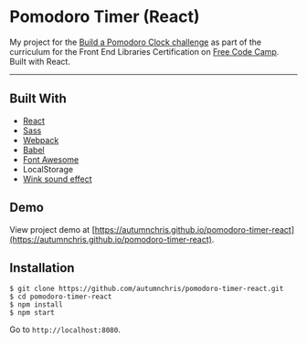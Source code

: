 # Pomodoro Timer (React)

My project for the [Build a Pomodoro Clock challenge](https://learn.freecodecamp.org/front-end-libraries/front-end-libraries-projects/build-a-pomodoro-clock) as part of the curriculum for the Front End Libraries Certification on [Free Code Camp](https://www.freecodecamp.org). Built with React.

---

## Built With
* [React](https://reactjs.org)
* [Sass](http://sass-lang.com)
* [Webpack](https://webpack.js.org)
* [Babel](https://babeljs.io)
* [Font Awesome](https://fontawesome.com)
* LocalStorage
* [Wink sound effect](http://www.orangefreesounds.com)

## Demo

View project demo at [https://autumnchris.github.io/pomodoro-timer-react](https://autumnchris.github.io/pomodoro-timer-react).

## Installation

```
$ git clone https://github.com/autumnchris/pomodoro-timer-react.git
$ cd pomodoro-timer-react
$ npm install
$ npm start
```

Go to `http://localhost:8080`.

